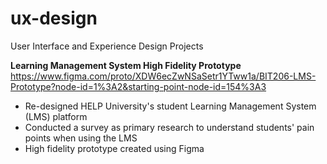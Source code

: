 # ux-design
User Interface and Experience Design Projects

**Learning Management System High Fidelity Prototype**
https://www.figma.com/proto/XDW6ecZwNSaSetr1YTww1a/BIT206-LMS-Prototype?node-id=1%3A2&starting-point-node-id=154%3A3
- Re-designed HELP University's student Learning Management System (LMS) platform 
- Conducted a survey as primary research to understand students' pain points when using the LMS
- High fidelity prototype created using Figma
